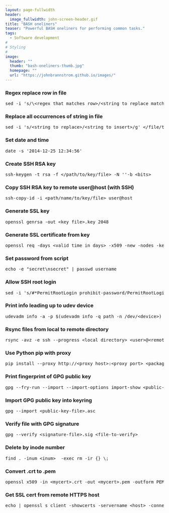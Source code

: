 ```yaml
---
layout: page-fullwidth
header:
  image_fullwidth: john-screen-header.gif
title: "BASH oneliners"
teaser: "Powerful BASH oneliners for performing common tasks."
tags:
  - Software development
#
# Styling
#
image:
  header: ""
  thumb: "bash-oneliners-thumb.jpg"
  homepage: ""
  url: "https://johnbrannstrom.github.io/images/"
---
```


<h3>Regex replace row in file</h3>
<pre>sed -i 's/\&lt;regex that matches row&gt;/&lt;string to replace matched row with&gt;/' &lt;/file/to/replace/in&gt;</pre>

<h3>Replace all occurrences of string in file</h3>
<pre>sed -i 's/&lt;string to replace&gt;/&lt;string to insert&gt;/g' &lt;/file/to/replace/in&gt;</pre>

<h3>Set date and time</h3>
<pre>date -s '2014-12-25 12:34:56'</pre>

<h3>Create SSH RSA key</h3>
<pre>ssh-keygen -t rsa -f &lt;/path/to/key/file&gt; -N ''-b &lt;bits&gt;</pre>

<h3>Copy SSH RSA key to remote user@host (with SSH)</h3>
<pre>ssh-copy-id -i &lt;path/name/to/key/file&gt; user@host</pre>

<h3>Generate SSL key</h3>
<pre>openssl genrsa -out &lt;key_file&gt;.key 2048</pre>

<h3>Generate SSL certificate from key</h3>
<pre>openssl req -days &lt;valid time in days&gt; -x509 -new -nodes -key &lt;key_file&gt;.key -sha256 -out &lt;cert_file&gt;.crt -subj "/C=&lt;Country Name (2 letter code)&gt;/ST=&lt;State or Province Name (full name)&gt;/L=&lt;Locality Name (eg, city)&gt;/CN=&lt;Common Name (eg, your name or your server's hostname)&gt;/emailAddress=&lt;email address&gt;"</pre>

<h3>Set password from script</h3>
<pre>echo -e "secret\nsecret" | passwd username</pre>

<h3>Allow SSH root login</h3>
<pre>sed -i 's/#*PermitRootLogin prohibit-password/PermitRootLogin yes/' /etc/ssh/sshd_config && systemctl restart ssh</pre>

<h3>Print info leading up to udev device</h3>
<pre>udevadm info -a -p $(udevadm info -q path -n /dev/&lt;device&gt;)</pre>

<h3>Rsync files from local to remote directory</h3>
<pre>rsync -avz -e ssh --progress &lt;local directory&gt; &lt;user&gt;@&lt;remote host&gt;:&lt;remote directory&gt;</pre>

<h3>Use Python pip with proxy</h3>
<pre>pip install --proxy http://&lt;proxy host&gt;:&lt;proxy port&gt; &lt;package&gt;</pre>

<h3>Print fingerprint of GPG public key</h3>
<pre>gpg --fry-run --import --import-options import-show &lt;public-key-file&gt;.asc</pre>

<h3>Import GPG public key into keyring</h3>
<pre>gpg --import &lt;public-key-file&gt;.asc</pre>

<h3>Verify file with GPG signature</h3>
<pre>gpg --verify &lt;signature-file&gt;.sig &lt;file-to-verify&gt;</pre>

<h3>Delete by inode number</h3>
<pre>find . -inum &lt;inum&gt;  -exec rm -ir {} \;</pre>

<h3>Convert .crt to .pem</h3>
<pre>openssl x509 -in &lt;mycert&gt;.crt -out &lt;mycert&gt;.pem -outform PEM;</pre>

<h3>Get SSL cert from remote HTTPS host</h3>
<pre>echo | openssl s_client -showcerts -servername &lt;host&gt; -connect &lt;host&gt;:443 2>/dev/null | awk '/-----BEGIN CERTIFICATE-----/, /-----END CERTIFICATE-----/'</pre>

